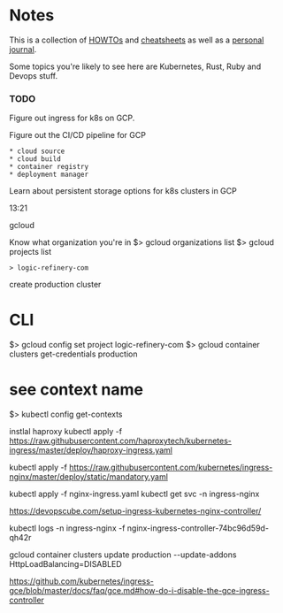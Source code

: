 # Notes

This is a collection of [HOWTOs](https://github.com/mgreenly/notes/tree/master/docs/howtos) and [cheatsheets](https://github.com/mgreenly/notes/tree/master/docs/cheatsheets) 
as well as a [personal journal](https://github.com/mgreenly/notes/tree/master/docs/journal).

Some topics you're likely to see here are Kubernetes, Rust, Ruby and Devops stuff.

### TODO

  Figure out ingress for k8s on GCP.

  Figure out the CI/CD pipeline for GCP

    * cloud source
    * cloud build
    * container registry
    * deployment manager

  Learn about persistent storage options for k8s clusters in GCP


  13:21



gcloud

Know what organization you're in
$> gcloud organizations list
$> gcloud projects list

    > logic-refinery-com


create production cluster

# CLI
$> gcloud config set project logic-refinery-com
$> gcloud container clusters get-credentials production

# see context name
$> kubectl config get-contexts


instlal haproxy
kubectl apply -f https://raw.githubusercontent.com/haproxytech/kubernetes-ingress/master/deploy/haproxy-ingress.yaml






kubectl apply -f https://raw.githubusercontent.com/kubernetes/ingress-nginx/master/deploy/static/mandatory.yaml


kubectl apply -f nginx-ingress.yaml
kubectl get svc -n ingress-nginx


https://devopscube.com/setup-ingress-kubernetes-nginx-controller/


kubectl logs -n ingress-nginx -f nginx-ingress-controller-74bc96d59d-qh42r


gcloud container clusters update production --update-addons HttpLoadBalancing=DISABLED

https://github.com/kubernetes/ingress-gce/blob/master/docs/faq/gce.md#how-do-i-disable-the-gce-ingress-controller

